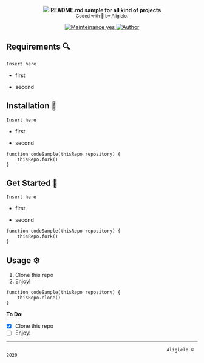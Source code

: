 
<p align="center">
  <!-- logo -->
  <img src="https://github.com/aliglelo/README-Starter/blob/master/logo.png">
  <b>README.md sample for all kind of projects</b><br>
  <sub>
    Coded with 💙 by Aliglelo.
  </sub>
</p>
<!-- badges -->
<p align="center">
    <!-- mainteinance -->
      <a href="#">
        <img src="https://img.shields.io/badge/Maintaining%3F-Yes-green" alt="Mainteinance yes" />
      </a>
      <a href="#">
        <img src="https://img.shields.io/badge/Author-Aliglelo-yellow" alt="Author" />
      </a>


Requirements 🔍
----------

`
Insert here
`
  - first

  - second

Installation 📡
----------

`
Insert here
`
  - first

  - second

```
function codeSample(thisRepo repository) {
    thisRepo.fork()
}
```

Get Started 🎉
----------

`
Insert here
`
  - first

  - second

```
function codeSample(thisRepo repository) {
    thisRepo.fork()
}
```

Usage ⚙️
-------

1. Clone this repo
2. Enjoy!

```
function codeSample(thisRepo repository) {
    thisRepo.clone()
}
```


**To Do:**

- [x] Clone this repo
- [ ] Enjoy!

--------------------------



                                                               Aliglelo © 2020
